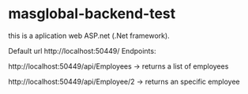 # masglobal-backend-test

this is a aplication web ASP.net (.Net framework).

Default url http://localhost:50449/
Endpoints:

http://localhost:50449/api/Employees -> returns a list of employees

http://localhost:50449/api/Employee/2 -> returns an specific employee
